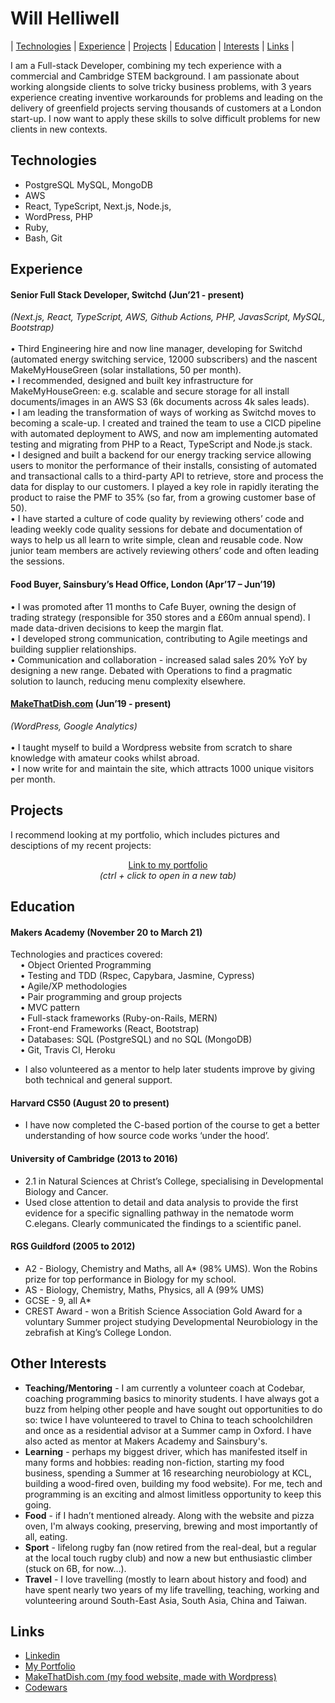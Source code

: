 # Will Helliwell

| [Technologies](#Technologies) | [Experience](#Experience) | [Projects](#Projects) | [Education](#Education) | [Interests](#Other-Interests) | [Links](#Links) |

I am a Full-stack Developer, combining my tech experience with a commercial and Cambridge STEM background. I am passionate about working alongside clients to solve tricky business problems, with 3 years experience creating inventive workarounds for problems and leading on the delivery of greenfield projects serving thousands of customers at a London start-up. I now want to apply these skills to solve difficult problems for new clients in new contexts.

## Technologies

- PostgreSQL MySQL, MongoDB
- AWS
- React, TypeScript, Next.js, Node.js,  
- WordPress, PHP
- Ruby,  
- Bash, Git

## Experience

#### Senior Full Stack Developer, Switchd (Jun’21 - present) 
<i>(Next.js, React, TypeScript, AWS, Github Actions, PHP, JavasScript, MySQL, Bootstrap)</i><br><br>
• Third Engineering hire and now line manager, developing for Switchd (automated energy switching service, 12000 subscribers) and the nascent MakeMyHouseGreen (solar installations, 50 per month).<br>• I recommended, designed and built key infrastructure for MakeMyHouseGreen: e.g. scalable and secure storage for all install documents/images in an AWS S3 (6k documents across 4k sales leads).<br>• I am leading the transformation of ways of working as Switchd moves to becoming a scale-up. I created and trained the team to use a CICD pipeline with automated deployment to AWS, and now am implementing automated testing and migrating from PHP to a React, TypeScript and Node.js stack.<br>• I designed and built a backend for our energy tracking service allowing users to monitor the performance of their installs, consisting of automated and transactional calls to a third-party API to retrieve, store and process the data for display to our customers. I played a key role in rapidly iterating the product to raise the PMF to 35% (so far, from a growing customer base of 50).<br>• I have started a culture of code quality by reviewing others’ code and leading weekly code quality sessions for debate  and documentation of ways to help us all learn to write simple, clean and reusable code. Now junior team members are actively reviewing others’ code and often leading the sessions.

#### Food Buyer, Sainsbury’s Head Office, London (Apr’17 – Jun’19)
• I was promoted after 11 months to Cafe Buyer, owning the design of trading strategy (responsible for 350 stores and a £60m annual spend). I made data-driven decisions to keep the margin flat.<br>• I developed strong communication, contributing to Agile meetings and building supplier relationships.<br>• Communication and collaboration -  increased salad sales 20% YoY by designing a new range. Debated with Operations to find a pragmatic solution to launch, reducing menu complexity elsewhere.

#### [MakeThatDish.com](https://makethatdish.com/) (Jun’19 - present)
<i>(WordPress, Google Analytics)</i><br><br>
• I taught myself to build a Wordpress website from scratch to share knowledge with amateur cooks whilst abroad.<br> • I now write for and maintain the site, which attracts 1000 unique visitors per month.

## Projects

I recommend looking at my portfolio, which includes pictures and desciptions of my recent projects:<br>
<p align="center">
    <a href="https://portfolio-eight-blond-12.vercel.app/" target="_blank">Link to my portfolio</a><br>
    <i>(ctrl + click to open in a new tab)</i>
</p>

## Education

#### Makers Academy (November 20 to March 21)

Technologies and practices covered:<br>
&nbsp;&nbsp;&nbsp;&nbsp;• Object Oriented Programming<br>
&nbsp;&nbsp;&nbsp;&nbsp;• Testing and TDD (Rspec, Capybara, Jasmine, Cypress)<br>
&nbsp;&nbsp;&nbsp;&nbsp;• Agile/XP methodologies<br>
&nbsp;&nbsp;&nbsp;&nbsp;• Pair programming and group projects<br>
&nbsp;&nbsp;&nbsp;&nbsp;• MVC pattern<br>
&nbsp;&nbsp;&nbsp;&nbsp;• Full-stack frameworks (Ruby-on-Rails, MERN)<br>
&nbsp;&nbsp;&nbsp;&nbsp;• Front-end Frameworks (React, Bootstrap)<br>
&nbsp;&nbsp;&nbsp;&nbsp;• Databases: SQL (PostgreSQL) and no SQL (MongoDB)<br>
&nbsp;&nbsp;&nbsp;&nbsp;• Git, Travis CI, Heroku<br>

- I also volunteered as a mentor to help later students improve by giving both technical and general support.


#### Harvard CS50 (August 20 to present)

- I have now completed the C-based portion of the course to get a better understanding of how source code works ‘under the hood’.<br>

#### University of Cambridge (2013 to 2016)

- 2.1 in  Natural Sciences at Christ’s College, specialising in Developmental Biology and Cancer.<br>
- Used close attention to detail and data analysis to provide the first evidence for a specific signalling pathway in the nematode worm C.elegans. Clearly communicated the findings to a scientific panel.

#### RGS Guildford (2005 to 2012)

- A2 - Biology, Chemistry and Maths, all A* (98% UMS). Won the Robins prize for top performance in Biology for my school.
- AS - Biology, Chemistry, Maths, Physics, all A (99% UMS)
- GCSE - 9, all A*
- CREST Award - won a British Science Association Gold Award for a voluntary Summer project studying Developmental Neurobiology in the zebrafish at King’s College London.

## Other Interests

- **Teaching/Mentoring** - I am currently a volunteer coach at Codebar, coaching programming basics to minority students. I have always got a buzz from helping other people and have sought out opportunities to do so: twice I have volunteered to travel to China to teach schoolchildren and once as a residential advisor at a Summer camp in Oxford. I have also acted as mentor at Makers Academy and Sainsbury's. 
- **Learning** - perhaps my biggest driver, which has manifested itself in many forms and hobbies: reading non-fiction, starting my food business, spending a Summer at 16 researching neurobiology at KCL, building a wood-fired oven, building my food website). For me, tech and programming is an exciting and almost limitless opportunity to keep this going. 
- **Food** - if I hadn’t mentioned already. Along with the website and pizza oven, I'm always cooking, preserving, brewing and most importantly of all, eating.
- **Sport** - lifelong rugby fan (now retired from the real-deal, but a regular at the local touch rugby club) and now a new but enthusiastic climber (stuck on 6B, for now…).
- **Travel** - I love travelling (mostly to learn about history and food) and have spent nearly two years of my life travelling, teaching, working and volunteering around South-East Asia, South Asia, China and Taiwan.

## Links
- [Linkedin](https://www.linkedin.com/in/will-helliwell-671807130/)
- [My Portfolio](https://portfolio-eight-blond-12.vercel.app/)
- [MakeThatDish.com (my food website, made with Wordpress)](https://makethatdish.com/)
- [Codewars](https://www.codewars.com/users/Will%20Helliwell)
